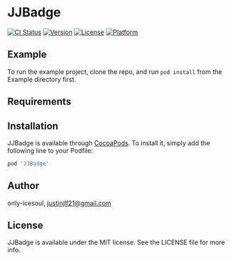 # JJBadge

[![CI Status](https://img.shields.io/travis/only-icesoul/JJBadge.svg?style=flat)](https://travis-ci.org/only-icesoul/JJBadge)
[![Version](https://img.shields.io/cocoapods/v/JJBadge.svg?style=flat)](https://cocoapods.org/pods/JJBadge)
[![License](https://img.shields.io/cocoapods/l/JJBadge.svg?style=flat)](https://cocoapods.org/pods/JJBadge)
[![Platform](https://img.shields.io/cocoapods/p/JJBadge.svg?style=flat)](https://cocoapods.org/pods/JJBadge)

## Example

To run the example project, clone the repo, and run `pod install` from the Example directory first.

## Requirements

## Installation

JJBadge is available through [CocoaPods](https://cocoapods.org). To install
it, simply add the following line to your Podfile:

```ruby
pod 'JJBadge'
```

## Author

only-icesoul, justinjlf21@gmail.com

## License

JJBadge is available under the MIT license. See the LICENSE file for more info.
